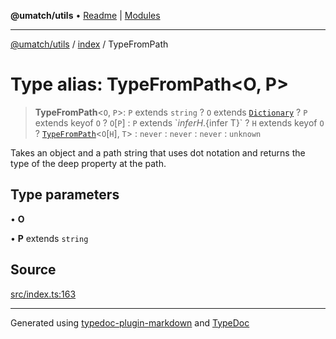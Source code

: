 **@umatch/utils** • [Readme](../../index.md) \| [Modules](../../modules.md)

***

[@umatch/utils](../../modules.md) / [index](../index.md) / TypeFromPath

# Type alias: TypeFromPath\<O, P\>

> **TypeFromPath**\<`O`, `P`\>: `P` extends `string` ? `O` extends [`Dictionary`](Dictionary.md) ? `P` extends keyof `O` ? `O`\[`P`\] : `P` extends \`${infer H}.${infer T}\` ? `H` extends keyof `O` ? [`TypeFromPath`](TypeFromPath.md)\<`O`\[`H`\], `T`\> : `never` : `never` : `never` : `unknown`

Takes an object and a path string that uses dot notation
and returns the type of the deep property at the path.

## Type parameters

• **O**

• **P** extends `string`

## Source

[src/index.ts:163](https://github.com/umatch-oficial/utils/blob/7d512db/src/index.ts#L163)

***

Generated using [typedoc-plugin-markdown](https://www.npmjs.com/package/typedoc-plugin-markdown) and [TypeDoc](https://typedoc.org/)
